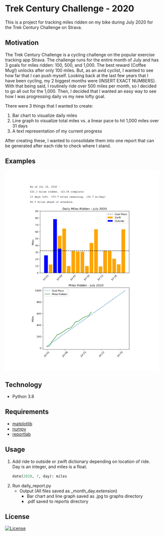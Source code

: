 # Trek Century Challenge - 2020  
This is a project for tracking miles ridden on my bike during July 2020 for the Trek Century Challenge on Strava. 

## Motivation
The Trek Century Challenge is a cycling challenge on the popular exercise tracking app Strava. The challenge runs for the entire month of July and has 3 goals for miles ridden: 100, 500, and 1,000. The best reward (Coffee Mug!) unlocks after only 100 miles. But, as an avid cyclist, I wanted to see how far that I can push myself. Looking back at the last few years that I have been cycling, my 2 biggest months were (INSERT EXACT NUMBERS). With that being said, I routinely ride over 500 miles per month, so I decided to go all out for the 1,000. Then, I decided that I wanted an easy way to see how I was progressing daily vs my new lofty goal.  

There were 3 things that I wanted to create:
1. Bar chart to visualize daily miles  
2. Line graph to visualize total miles vs. a linear pace to hit 1,000 miles over 31 days  
3. A text representation of my current progress

After creating these, I wanted to consolidate them into one report that can be generated after each ride to check where I stand.

## Examples
![example](https://github.com/dcribb19/trek_century_challenge/blob/master/reports/example.png)

## Technology  
- Python 3.8

## Requirements
- [matplotlib](https://matplotlib.org/)
- [numpy](https://numpy.org/)
- [reportlab](https://www.reportlab.com/dev/opensource/)

## Usage

1. Add ride to outside or zwift dictionary depending on location of ride. Day is an integer, and miles is a float.
    ```python
    date(2020, 7, day): miles
    ```
2. Run daily_report.py
    - Output (All files saved as _month_day.extension)
        - Bar chart and line graph saved as .jpg to graphs directory
        - .pdf saved to reports directory


## License
[![License](https://img.shields.io/badge/License-BSD%202--Clause-orange.svg)](https://opensource.org/licenses/BSD-2-Clause)